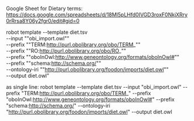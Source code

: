 Google Sheet for Dietary terms: https://docs.google.com/spreadsheets/d/18Ml5pLHfd0IVGD3roxF0NkjXRry0rRrsa8Y06y2fgr0/edit#gid=0

robot template --template diet.tsv \
  --input ""obi_import.owl"" \
  --prefix ""TERM:http://purl.obolibrary.org/obo/TERM_"" \
  --prefix ""RO:http://purl.obolibrary.org/obo/RO_"" \
  --prefix ""oboInOwl:http://www.geneontology.org/formats/oboInOwl#"" \
  --prefix ""schema:http://schema.org/"" \
  --ontology-iri ""http://purl.obolibrary.org/foodon/imports/diet.owl"" \
  --output diet.owl"

as single line:
robot template --template diet.tsv --input "obi_import.owl" --prefix "TERM:http://purl.obolibrary.org/obo/TERM_"  --prefix "oboInOwl:http://www.geneontology.org/formats/oboInOwl#" --prefix "schema:http://schema.org/" --ontology-iri "http://purl.obolibrary.org/foodon/imports/diet.owl" --output diet.owl

